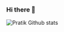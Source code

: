### Hi there 👋

![Pratik Github stats](https://github-readme-stats.vercel.app/api?username=pratikmmohite&count_private=true&show_icons=true&theme=radical)
